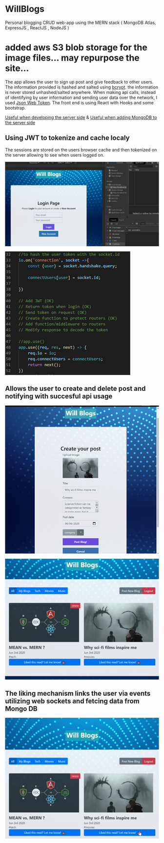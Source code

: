 # WillBlogs
Personal blogging CRUD web-app using the MERN stack ( MongoDB Atlas, ExpressJS , ReactJS , NodeJS ) 

# added aws S3 blob storage for the image files... may repurpose the site...

The app allows the user to sign up post and give feedback to other users. The information provided is hashed and salted using [bcrypt](https://www.npmjs.com/package/bcrypt). the information is never stored unhashed/salted anywhere. When making api calls, instead of identifying by user information and sending user data over the network, I used [Json Web Token](https://jwt.io/). The front end is using React with Hooks and some bootstrap.

[Useful when developing the server side](https://developer.mozilla.org/en-US/docs/Learn/Server-side/Express_Nodejs/routes)
&
[Useful when adding MongoDB to the server side](https://developer.mozilla.org/en-US/docs/Learn/Server-side/Express_Nodejs/routes)

## Using JWT to tokenize and cache localy
The sessions are stored on the users browser cache and then tokenized on the server allowing to see when users logged on.

![](examples/session_blog.gif)


![](examples/socket.PNG)

## Allows the user to create and delete post and notifying with succesful api usage

![](examples/posting_blog.gif)

![](examples/deleteandlogout_blog.gif)

## The liking mechanism links the user via events utilizing web sockets and fetcing data from Mongo DB

![](examples/liking_blog.gif)

